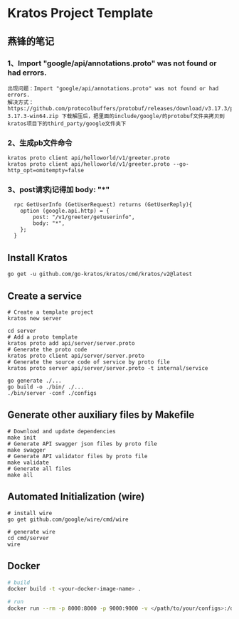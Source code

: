# Kratos Project Template

## 燕锋的笔记

### 1、Import "google/api/annotations.proto" was not found or had errors.

```
出现问题：Import "google/api/annotations.proto" was not found or had errors.
解决方式：https://github.com/protocolbuffers/protobuf/releases/download/v3.17.3/protoc-3.17.3-win64.zip 下载解压后，把里面的include/google/的protobuf文件夹拷贝到kratos项目下的third_party/google文件夹下
```

### 2、生成pb文件命令

```
kratos proto client api/helloworld/v1/greeter.proto
kratos proto client api/helloworld/v1/greeter.proto --go-http_opt=omitempty=false
```

### 3、post请求j记得加  body: "*"

```
  rpc GetUserInfo (GetUserRequest) returns (GetUserReply){
    option (google.api.http) = {
        post: "/v1/greeter/getuserinfo",
        body: "*",
    };
  }
```



## Install Kratos

```
go get -u github.com/go-kratos/kratos/cmd/kratos/v2@latest
```
## Create a service
```
# Create a template project
kratos new server

cd server
# Add a proto template
kratos proto add api/server/server.proto
# Generate the proto code
kratos proto client api/server/server.proto
# Generate the source code of service by proto file
kratos proto server api/server/server.proto -t internal/service

go generate ./...
go build -o ./bin/ ./...
./bin/server -conf ./configs
```
## Generate other auxiliary files by Makefile
```
# Download and update dependencies
make init
# Generate API swagger json files by proto file
make swagger
# Generate API validator files by proto file
make validate
# Generate all files
make all
```
## Automated Initialization (wire)
```
# install wire
go get github.com/google/wire/cmd/wire

# generate wire
cd cmd/server
wire
```

## Docker
```bash
# build
docker build -t <your-docker-image-name> .

# run
docker run --rm -p 8000:8000 -p 9000:9000 -v </path/to/your/configs>:/data/conf <your-docker-image-name>
```


